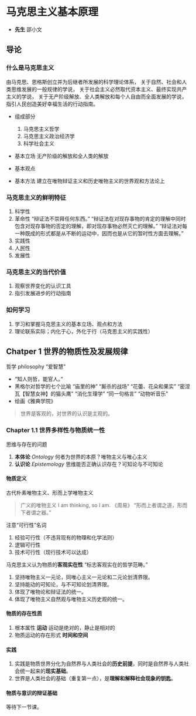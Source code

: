 # 马克思主义基本原理

- **先生** 邵小文

## 导论

### 什么是马克思主义

由马克思、恩格斯创立并为后继者所发展的科学理论体系，
关于自然、社会和人类思维发展的一般规律的学说，
关于社会主义必然取代资本主义、最终实现共产主义的学说，
关于无产阶级解放、全人类解放和每个人自由而全面发展的学说，
指引人民创造美好幸福生活的行动指南。

- 组成部分

    1. 马克思主义哲学
    2. 马克思主义政治经济学
    3. 科学社会主义

- 基本立场 无产阶级的解放和全人类的解放
- 基本观点
- 基本方法 建立在唯物辩证主义和历史唯物主义的世界观和方法论上

### 马克思主义的鲜明特征

1. 科学性
2. 革命性 “辩证法不崇拜任何东西。” “辩证法在对现存事物的肯定的理解中同时包含对现存事物的否定的理解，即对现存事物必然灭亡的理解。” “辩证法对每一种既成的形式都是从不断的运动中，因而也是从它的暂时性方面去理解。”
3. 实践性
4. 人民性
5. 发展性

### 马克思主义的当代价值

1. 观察世界变化的认识工具
2. 指引发展进步的行动指南

### 如何学习

1. 学习和掌握马克思主义的基本立场、观点和方法
2. 理论联系实际；内化于心，外化于行（马克思主义的实践性）

## Chatper 1 世界的物质性及发展规律

哲学 philosophy “爱智慧”

- “知人则哲，能官人。”
- 黑格尔对哲学的七个比喻 “庙里的神” “厮杀的战场” “花蕾、花朵和果实” “密涅瓦【智慧女神】的猫头鹰” “消化生理学” “同一句格言” “动物听音乐”
- 绘画《雅典学院》

> 世界是客观的，对世界的认识是主观的。

### Chapter 1.1 世界多样性与物质统一性

思维与存在的问题

1. **本体论** *Ontology* 何者为世界的本原？唯物主义与唯心主义
2. **认识论** *Epistemology* 思维能否正确认识存在？可知论与不可知论

#### 物质定义

古代朴素唯物主义、形而上学唯物主义

> 广义的唯物主义
> I am thinking, so I am.
> 《周易》 “形而上者谓之道，形而下者谓之器。”

注意“可行性”名词

1. 经验可行性（不违背现有的物理和化学法则）
2. 逻辑可行性
3. 技术可行性（现行技术可以达成）

马克思主义认为物质的**客观实在性** “标志客观实在的哲学范畴。”

1. 坚持唯物主义一元论，同唯心主义一元论和二元论划清界限。
2. 坚持能动的可知论，与不可知论划清界限。
3. 体现了唯物论和辩证法的统一。
4. 体现了唯物主义自然观与唯物主义历史观的统一。

#### 物质的存在性质

1. 根本属性 **运动** 运动是绝对的，静止是相对的
2. 物质运动的存在形式 **时间和空间**

#### 实践

1. 实践是物质世界分化为自然界与人类社会的**历史前提**，同时是自然界与人类社会统一起来的**现实基础**。
2. 世界是人类社会的基础（重复第一点），是**理解和解释社会现象的钥匙**。

#### 物质与意识的辩证基础

等待下一节课。
